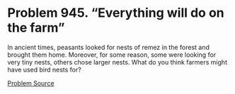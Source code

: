 # Problem 945. “Everything will do on the farm”

In ancient times, peasants looked for nests of remez in the forest and brought them home. Moreover, for some reason, some were looking for very tiny nests, others chose larger nests. What do you think farmers might have used bird nests for?

[Problem Source](https://www.trizland.ru/tasks/1846/)